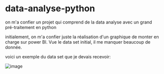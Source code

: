 # data-analyse-python
on m'a confier un projet qui comprend de la data analyse avec un grand pré-traitement en python

initialement, on m'a confier juste la réalisation d'un graphique de monter en charge sur power BI.
Vue le data set initial, il me manquer beaucoup de donnée.

voici un exemple du data set que je devais recevoir:

![image](https://user-images.githubusercontent.com/99668071/159010816-d2c3e584-f62c-4a5b-bfef-172c58f2fd69.png)

